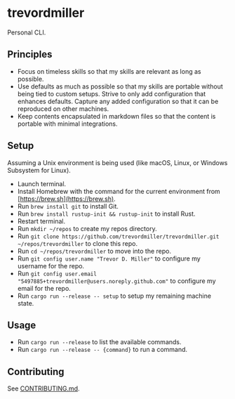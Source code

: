 # trevordmiller

Personal CLI.

## Principles

- Focus on timeless skills so that my skills are relevant as long as possible.
- Use defaults as much as possible so that my skills are portable without being tied to custom setups. Strive to only add configuration that enhances defaults. Capture any added configuration so that it can be reproduced on other machines. 
- Keep contents encapsulated in markdown files so that the content is portable with minimal integrations.

## Setup

Assuming a Unix environment is being used (like macOS, Linux, or Windows Subsystem for Linux).

- Launch terminal.
- Install Homebrew with the command for the current environment from [https://brew.sh](https://brew.sh).
- Run `brew install git` to install Git.
- Run `brew install rustup-init && rustup-init` to install Rust.
- Restart terminal.
- Run `mkdir ~/repos` to create my repos directory.
- Run `git clone https://github.com/trevordmiller/trevordmiller.git ~/repos/trevordmiller` to clone this repo.
- Run `cd ~/repos/trevordmiller` to move into the repo.
- Run `git config user.name "Trevor D. Miller"` to configure my username for the repo.
- Run `git config user.email "5497885+trevordmiller@users.noreply.github.com"` to configure my email for the repo.
- Run `cargo run --release -- setup` to setup my remaining machine state.

## Usage

- Run `cargo run --release` to list the available commands.
- Run `cargo run --release -- {command}` to run a command.

## Contributing

See [CONTRIBUTING.md](./CONTRIBUTING.md).
